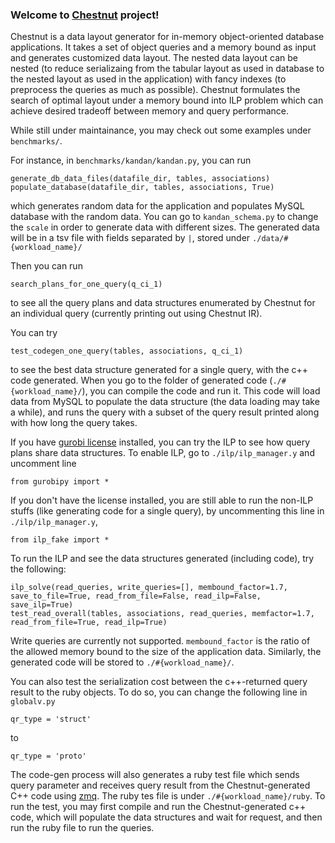 ### Welcome to [Chestnut](https://homes.cs.washington.edu/~congy/chestnut.pdf) project! ###

Chestnut is a data layout generator for
in-memory object-oriented database applications. 
It takes a set of object queries and a memory bound 
as input and generates customized data layout.
The nested data layout can be nested (to reduce serializaing from the tabular layout 
as used in database to the nested layout as used in the application) 
with fancy indexes (to preprocess the queries as much as possible).
Chestnut formulates the search of optimal layout under a memory bound
into ILP problem which can achieve desired tradeoff between memory and query performance. 

While still under maintainance, you may check out some examples under `benchmarks/`. 

For instance, in `benchmarks/kandan/kandan.py`, you can run
```
generate_db_data_files(datafile_dir, tables, associations)
populate_database(datafile_dir, tables, associations, True)
```
which generates random data for the application and populates MySQL database with the random data. 
You can go to `kandan_schema.py` to change the `scale` in order to generate data with different sizes.
The generated data will be in a tsv file with fields separated by `|`, stored under `./data/#{workload_name}/`

Then you can run
```
search_plans_for_one_query(q_ci_1)
```
to see all the query plans and data structures enumerated by Chestnut for an individual query (currently printing out using Chestnut IR).

You can try
```
test_codegen_one_query(tables, associations, q_ci_1)
```
to see the best data structure generated for a single query, with the c++ code generated. 
When you go to the folder of generated code (`./#{workload_name}/`), 
you can compile the code and run it. This code will load data from MySQL 
to populate the data structure (the data loading may take a while), and runs the query
with a subset of the query result printed along with how long the query takes.

If you have [gurobi license](https://www.gurobi.com/) installed, you can try the ILP to see how query plans share data structures.
To enable ILP, go to `./ilp/ilp_manager.y` and uncomment line
```
from gurobipy import *
```
If you don't have the license installed, you are still able to run the non-ILP stuffs 
(like generating code for a single query), by uncommenting this line in `./ilp/ilp_manager.y`,
```
from ilp_fake import *
```
To run the ILP and see the data structures generated (including code), try the following:
```
ilp_solve(read_queries, write_queries=[], membound_factor=1.7, save_to_file=True, read_from_file=False, read_ilp=False, save_ilp=True)
test_read_overall(tables, associations, read_queries, memfactor=1.7, read_from_file=True, read_ilp=True)
```
Write queries are currently not supported. `membound_factor` is the ratio of the allowed memory bound 
to the size of the application data. Similarly, the generated code will be stored to `./#{workload_name}/`.

You can also test the serialization cost between the c++-returned query result to the ruby objects. 
To do so, you can change the following line in `globalv.py`
```
qr_type = 'struct'
```
to 
```
qr_type = 'proto'
```
The code-gen process will also generates a ruby test file which sends query parameter and receives query result
from the Chestnut-generated C++ code using [zmq](https://zeromq.org/). The ruby tes file is
under `./#{workload_name}/ruby`. To run the test, you may first compile and run the Chestnut-generated c++ code,
which will populate the data structures and wait for request, and then run the ruby file to run the queries.

